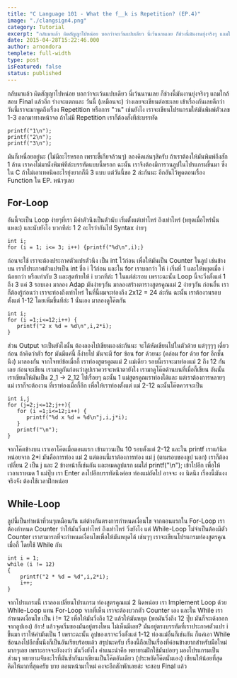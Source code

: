 ```yaml
---
title: "C Language 101 - What the f__k is Repetition? (EP.4)"
image: "./clangsign4.png"
category: Tutorial
excerpt: "กลับมาแล้ว ผิดสัญญาไปหน่อย บอกว่าจะเว้นแปบเดียว นี่เว้นนานเลย ก็ช่วงนี้มันงานยุ่งจริงๆ แถมใกล้สอบ Final แล้วอีก ร่างจะแตกและ"
date: 2015-04-28T15:22:46.000
author: arnondora
templete: full-width
type: post
isFeatured: false
status: published
---
```


กลับมาแล้ว ผิดสัญญาไปหน่อย บอกว่าจะเว้นแปบเดียว นี่เว้นนานเลย ก็ช่วงนี้มันงานยุ่งจริงๆ แถมใกล้สอบ Final แล้วอีก ร่างจะแตกและ วันนี้ (เหมือนจะ) ว่างเลยจะเขียนต่อซะเลย เข้าเรื่องกันเลยดีกว่า
วันนี้เราจะมาพูดถึงเรื่อง Repetition หรือการ "วน" เช่นยังไง เราจะเขียนโปรแกรมให้มันพิมพ์ตัวเลข 1-3 ออกมาทางหน้าจอ ถ้าไม่มี Repetition เราก็ต้องสั่งทีล่ะบรรทัด

    printf("1\n");
    printf("2\n");
    printf("3\n");

มันก็เหนื่อยอยู่นะ (ไม่มีอะไรหรอก เพราะขี้เกียจล้วนๆ) ลองคิดเล่นๆสิครับ ถ้าเราต้องให้มันพิมพ์ถึงสัก 1 ล้าน เราคงไม่มานั่งพิมพ์ทีล่ะบรรทัดแบบนี้หรอก ฉะนั้น เราจึงต้องมีการวนลูปในโปรแกรมขึ้นมา ซึ่งใน C ถ้าไม่เอาเทคนิคอะไรยุ่งยากก็มี 3 แบบ แต่วันนี้ขอ 2 ล่ะกันนะ อีกอันไว้พูดตอนเรื่อง Function ใน EP. หน้าๆเลย

## For-Loop
อันนี้จะเป็น Loop ง่ายๆที่เรา มีค่าตัวนึงเป็นตัวนับ เริ่มตั้งแต่เท่าไหร่ ถึงเท่าไหร่ (หยุดเมื่อไหร่นั่นแหละ) และนับยังไง บวกทีล่ะ 1 2 อะไรว่ากันไป Syntax ง่ายๆ

    int i;
    for (i = 1; i<= 3; i++) {printf("%d\n",i);}


ก่อนจะใช้ เราจะต้องประกาศตัวแปรตัวนึง เป็น int ไว้ก่อน เพื่อให้มันเป็น Counter ในลูป เช่นข้างบน เราก็ประกาศตัวแปรเป็น int ชื่อ i ไว้ก่อน และใน for เราบอกว่า ให้ i เริ่มที่ 1 และให้หยุดเมื่อ i น้อยกว่า หรือเท่ากับ 3 และสุดท้ายให้ i บวกทีล่ะ 1 ในแต่ล่ะรอบ
เพราะฉะนั้น Loop นี้จะวิ่งตั้งแต่ 1 ถึง 3 แค่ 3 รอบเอง มาลอง Adap มันง่ายๆกัน มาลองสร้างตารางสูตรคูณแม่ 2 ง่ายๆกัน ก่อนอื่น เราก็ต้องรู้ก่อนว่า เราจะท่องถึงเท่าไหร่ ในที่นี้ผมจะท่องถึง 2x12 = 24 ล่ะกัน ฉะนั้น เราต้องวนรอบตั้งแต่ 1-12 โดยเพิ่มขึ้นทีล่ะ 1 นั่นเอง มาลองดูโค๊ตกัน

    int i;
    for (i =1;i<=12;i++) {
       printf("2 x %d = %d\n",i,2*i);
    }

ส่วน Output จะเป็นยังไงนั้น ต้องลองไปเขียนเองล่ะกันนะ จะได้หัดเขียนไปในตัวด้วย แต่ๆๆๆๆ เดี๋ยวก่อน ถ้าคิดว่าตัว for มันมีแค่นี้ ก็ง่ายไป มันจะมี for ซ้อน for ด้วยนะ (คล่อม for ด้วย for อีกชั้นนึง) มาลองกัน
จากโจทย์ข้อเมื่อกี้ เราท่องสูตรคูณแม่ 2 แม่เดียว รอบนี้เราจะมาท่องแม่ 2 ถึง 12 กันเลย
ก่อนจะเขียน เรามาดูกันก่อนว่าลูปเราควรจะหน้าตายังไง เรามาดูโค๊ตด้านบนที่เมื่อกี้เขียน อันนั้นเราเขียนให้มันเป็น 2_1 -\> 2_12 ไปเรื่อยๆ ฉะนั้น 1 แม่สูตรคูณเราท่องได้และ แต่เราต้องการหลายๆแม่ เราก็จะต้องวน ที่เราท่องเมื่อกี้อีก เพื่อให้เราท่องตั้งแต่ แม่ 2-12 ฉะนั้นโค๊ตควรจะเป็น

    int i,j
    for (j=2;j<=12;j++){
       for (i =1;i<=12;i++) {
          printf("%d x %d = %d\n"j,i,j*i);
       }
       printf("\n");
    }

จากโค๊ตข้างบน เราเอาโค๊ตเมื่อตอนแรก เข้ามาวนเป็น 10 รอบตั้งแต่ 2-12 และใน printf เราแก้นิดหน่อยจาก 2\*i มันคือการท่อง แม่ 2 แต่ตอนนี้เราต้องการท่อง แม่ j (ตามรอบของลูป นอก) เราก็ต้องเปลี่ยน 2 เป็น j และ 2 ข้างหน้าก็เช่นกัน และหมดลูปแรก ผมใส่ printf("\\n"); เข้าไปอีก เพื่อให้เวลาเราหมด 1 แม่ปุ๊บ เรา Enter ลงไปอีกบรรทัดนึงค่อย ท่องแม่ถัดไป อาจจะ งง นิดนึง เรื่องนี้มันงงจริงจัง ต้องใช้เวลาฝึกหน่อย

## While-Loop
ลูปนี้เป็นทำหน้าที่วนๆเหมือนกัน แต่ต่างกันตรงการกำหนดเงื่อนไข จากตอนแรกใน For-Loop เราต้องกำหนด Counter ว่าให้มันวิ่งเท่าไหร่ ถึงเท่าไหร่ วิ่งยังไง แต่ While-Loop ไม่จำเป็นต้องมีตัว Counter เราสามารถที่จะกำหนดเงื่อนไขเพื่อให้มันหยุดได้ เช่นๆๆ เราจะเขียนโปรแกรมท่องสูตรคูณเมื่อกี้ โดยใช้ While กัน

    int i = 1;
    while (i != 12)
    {
        printf("2 * %d = %d",i,2*i);
        i++;
    }

จากโปรแกรมนี้ เราลองเปลี่ยนโปรแกรม ท่องสูตรคูณแม่ 2 นิดหน่อย เรา Implement Loop ด้วย While-Loop แทน For-Loop จากที่เห็น เราจะต้องบวกตัว Counter เอง และใน While เรากำหนดเงื่อนไข เป็น i != 12 เพื่อให้มันวิ่งถึง 12 แล้วให้มันหยุด (พอมันวิ่งถึง 12 ปุ๊บ มันก็จะเด้งออกจากลูปเอง) อ้าว! แล้วจุดเริ่มของมันอยู่ตรงไหน ไม่เห็นมีเลย? มันอยู่ตรงบรรทัดที่เราประกาศตัวแปร i ขึ้นมา เราให้ค่ามันเป็น 1 เพราะฉะนั้น ลูปของเราจะวิ่งตั้งแต่  1-12 ท่องแม่อื่นก็เช่นกัน ก็แค่เอา While ซ้อนลงไปอีกชั้นนึงก็เป็นอันเรียบร้อยแล้ว
สรุปนะครับ เรื่องนี้ถือเป็นเรื่องที่ค่อนข้างยากสำหรับมือใหม่มากๆเลย เพราะอาจจะยังงงว่า มันวิ่งยังไง คำแนะนำคือ พยายามฝึกใช้มันบ่อยๆ มองโปรแกรมเป็นส่วนๆ พยายามจับอะไรที่มันซ้ำกันมาเขียนเป็นโค๊ตอันเดียว (ประหยัดโค๊ตนั่นเอง) เขียนให้น้อยที่สุด คิดให้มากที่สุดครับ บาย ตอนหน้ามาใหม่ คงจะอีกสักพักเลยล่ะ จะสอบ Final แล้ว
